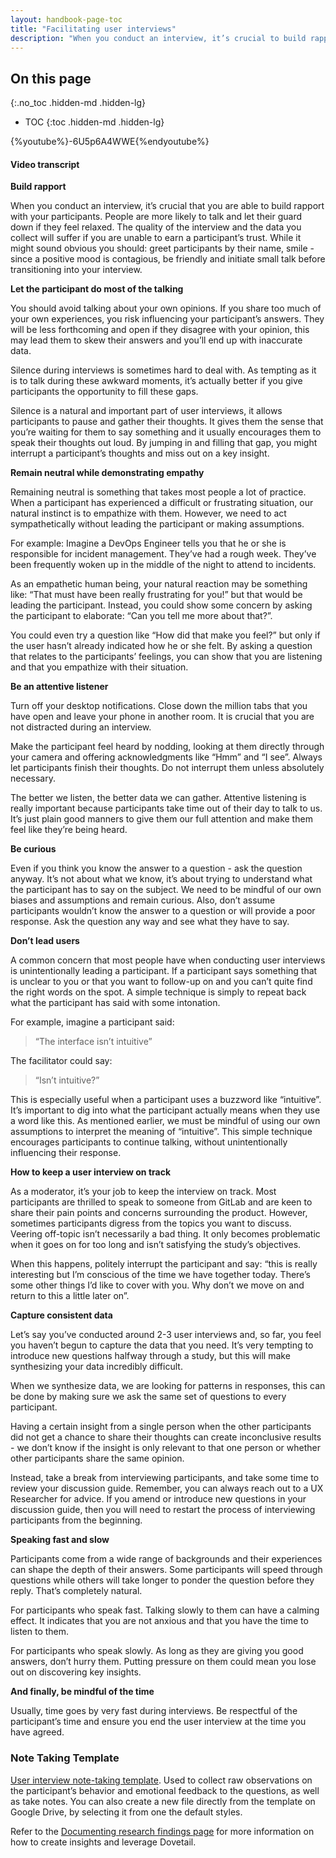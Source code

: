 ```yaml
---
layout: handbook-page-toc
title: "Facilitating user interviews"
description: "When you conduct an interview, it’s crucial to build rapport with your participants. People are more likely to talk and let their guard down if they feel relaxed."
---
```


## On this page
{:.no_toc .hidden-md .hidden-lg}

- TOC
{:toc .hidden-md .hidden-lg}


<!-- blank line -->
{%youtube%}-6U5p6A4WWE{%endyoutube%}

<!-- blank line -->

#### Video transcript

**Build rapport**

When you conduct an interview, it’s crucial that you are able to build rapport with your participants. People are more likely to talk and let their guard down if they feel relaxed. The quality of the interview and the data you collect will suffer if you are unable to earn a  participant’s trust. While it might sound obvious you should: greet participants by their name, smile - since a positive mood is contagious, be friendly and initiate small talk before transitioning into your interview.

**Let the participant do most of the talking**

You should avoid talking about your own opinions. If you share too much of your own experiences, you risk influencing your participant’s answers. They will be less forthcoming and open if they disagree with your opinion, this may lead them to skew their answers and you’ll end up with inaccurate data.

Silence during interviews is sometimes hard to deal with. As tempting as it is to talk during these awkward moments, it’s actually better if you give participants the opportunity to fill these gaps. 

Silence is a natural and important part of user interviews, it allows participants to pause and gather their thoughts. It gives them the sense that you’re waiting for them to say something and it usually encourages them to speak their thoughts out loud. By jumping in and filling that gap, you might interrupt a participant’s thoughts and miss out on a key insight.

**Remain neutral while demonstrating empathy**

Remaining neutral is something that takes most people a lot of practice. When a participant has experienced a difficult or frustrating situation, our natural instinct is to empathize with them. However, we need to act sympathetically without leading the participant or making assumptions. 

For example: Imagine a DevOps Engineer tells you that he or she is responsible for incident management. They’ve had a rough week. They’ve been frequently woken up in the middle of the night to attend to incidents. 

As an empathetic human being, your natural reaction may be something like: “That must have been really frustrating for you!” but that would be leading the participant. Instead, you could show some concern by asking the participant to elaborate: “Can you tell me more about that?”. 

You could even try a question like “How did that make you feel?” but only if the user hasn’t already indicated how he or she felt. By asking a question that relates to the participants’ feelings, you can show that you are listening and that you empathize with their situation.

**Be an attentive listener**

Turn off your desktop notifications. Close down the million tabs that you have open and leave your phone in another room. It is crucial that you are not distracted during an interview.

Make the participant feel heard by nodding, looking at them directly through your camera and offering acknowledgments like “Hmm” and “I see”. Always let participants finish their thoughts. Do not interrupt them unless absolutely necessary.

The better we listen, the better data we can gather. Attentive listening is really important because participants take time out of their day to talk to us. It’s just plain good manners to give them our full attention and make them feel like they’re being heard.
 
**Be curious**

Even if you think you know the answer to a question - ask the question anyway. It’s not about what we know, it’s about trying to understand what the participant has to say on the subject. We need to be mindful of our own biases and assumptions and remain curious. Also, don’t assume participants wouldn’t know the answer to a question or will provide a poor response. Ask the question any way and see what they have to say.
 
**Don’t lead users**

A common concern that most people have when conducting user interviews is unintentionally leading a participant. If a participant says something that is unclear to you or that you want to follow-up on and you can’t quite find the right words on the spot. A simple technique is simply to repeat back what the participant has said with some intonation. 

For example, imagine a participant said:

> “The interface isn’t intuitive”

The facilitator could say:

> “Isn’t intuitive?”

This is especially useful when a participant uses a buzzword like “intuitive”. It’s important to dig into what the participant actually means when they use a word like this. As mentioned earlier, we must be mindful of using our own assumptions to interpret the meaning of “intuitive”. This simple technique encourages participants to continue talking, without unintentionally influencing their response.
 
**How to keep a user interview on track**

As a moderator, it’s your job to keep the interview on track. Most participants are thrilled to speak to someone from GitLab and are keen to share their pain points and concerns surrounding the product. However, sometimes participants digress from the topics you want to discuss. Veering off-topic isn’t necessarily a bad thing. It only becomes problematic when it goes on for too long and isn’t satisfying the study’s objectives.

When this happens, politely interrupt the participant and say: “this is really interesting but I’m conscious of the time we have together today. There’s some other things I’d like to cover with you. Why don’t we move on and return to this a little later on”.
 
**Capture consistent data**

Let’s say you’ve conducted around 2-3 user interviews and, so far, you feel you haven’t begun to capture the data that you need. It’s very tempting to introduce new questions halfway through a study, but this will make synthesizing your data incredibly difficult.

When we synthesize data, we are looking for patterns in responses, this can be done by making sure we ask the same set of questions to every participant. 

Having a certain insight from a single person when the other participants did not get a chance to share their thoughts can create inconclusive results - we don’t know if the insight is only relevant to that one person or whether other participants share the same opinion.

Instead, take a break from interviewing participants, and take some time to review your discussion guide. Remember, you can always reach out to a UX Researcher for advice. If you amend or introduce new questions in your discussion guide, then you will need to restart the process of interviewing participants from the beginning.
 
**Speaking fast and slow**

Participants come from a wide range of backgrounds and their experiences can shape the depth of their answers. Some participants will speed through questions while others will take longer to ponder the question before they reply. That’s completely natural.

For participants who speak fast. Talking slowly to them can have a calming effect. It indicates that you are not anxious and that you have the time to listen to them.

For participants who speak slowly. As long as they are giving you good answers, don’t hurry them. Putting pressure on them could mean you lose out on discovering key insights. 
 
**And finally, be mindful of the time**

Usually, time goes by very fast during interviews. Be respectful of the participant’s time and ensure you end the user interview at the time you have agreed.

### Note Taking Template

[User interview note-taking template](https://docs.google.com/spreadsheets/d/1hnIqg-fnCYW2XKHR8RBsO3cYLSMEZy2xUKmbiUluAY0/edit#gid=0). Used to collect raw observations on the participant’s behavior and emotional feedback to the questions, as well as take notes. You can also create a new file directly from the template on Google Drive, by selecting it from one the default styles.

Refer to the [Documenting research findings page](/handbook/engineering/ux/ux-research-training/documenting-research-findings/) for more information on how to create insights and leverage Dovetail. 
